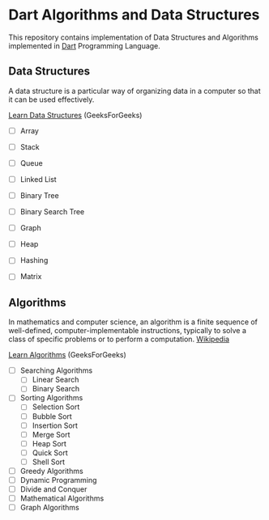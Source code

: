 # Dart Algorithms and Data Structures
This repository contains implementation of Data Structures and Algorithms implemented in [Dart](https://dart.dev) Programming Language.

## Data Structures
A data structure is a particular way of organizing data in a computer so that it can be used effectively.

[Learn Data Structures](https://www.geeksforgeeks.org/data-structures/) (GeeksForGeeks)

- [ ] Array
- [ ] Stack
- [ ] Queue
- [ ] Linked List
- [ ] Binary Tree
- [ ] Binary Search Tree
- [ ] Graph
- [ ] Heap
- [ ] Hashing
- [ ] Matrix


## Algorithms
In mathematics and computer science, an algorithm is a finite sequence of well-defined, computer-implementable instructions, typically to solve a class of specific problems or to perform a computation. [Wikipedia](https://en.wikipedia.org/wiki/Algorithm)

[Learn Algorithms](https://www.geeksforgeeks.org/fundamentals-of-algorithms/) (GeeksForGeeks)

- [ ] Searching Algorithms
    - [ ] Linear Search
    - [ ] Binary Search
- [ ] Sorting Algorithms
    - [ ] Selection Sort
    - [ ] Bubble Sort
    - [ ] Insertion Sort 
    - [ ] Merge Sort 
    - [ ] Heap Sort 
    - [ ] Quick Sort 
    - [ ] Shell Sort 
- [ ] Greedy Algorithms
- [ ] Dynamic Programming
- [ ] Divide and Conquer
- [ ] Mathematical Algorithms
- [ ] Graph Algorithms
